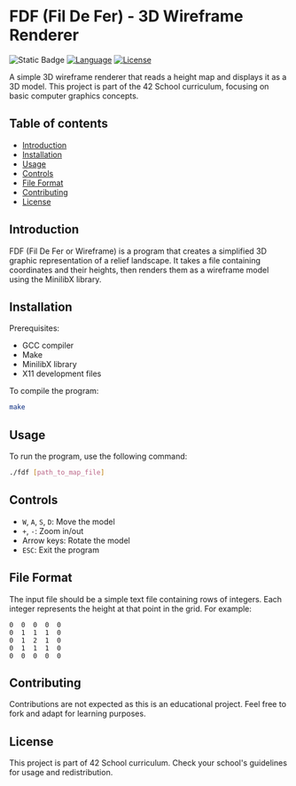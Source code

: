 # FDF (Fil De Fer) - 3D Wireframe Renderer

![Static Badge](https://img.shields.io/badge/PASS-110%2F125-0?style=flat-square&logo=42&logoColor=%23FFFFFFF&logoSize=auto&labelColor=000000&color=green) [ ![Language](https://img.shields.io/badge/Language-C-blue.svg?style=flat-square)](https://en.wikipedia.org/wiki/C_(programming_language)) [![License](https://img.shields.io/badge/License-42-blue.svg?style=flat-square)](https://www.42.fr/)

A simple 3D wireframe renderer that reads a height map and displays it as a 3D model. This project is part of the 42 School curriculum, focusing on basic computer graphics concepts.

## Table of contents

* [Introduction](#introduction)
* [Installation](#installation)
* [Usage](#usage)
* [Controls](#controls)
* [File Format](#file-format)
* [Contributing](#contributing)
* [License](#license)

## Introduction

FDF (Fil De Fer or Wireframe) is a program that creates a simplified 3D graphic representation of a relief landscape. It takes a file containing coordinates and their heights, then renders them as a wireframe model using the MinilibX library.

## Installation

Prerequisites:

- GCC compiler
- Make
- MinilibX library
- X11 development files

To compile the program:

```sh
make
```

## Usage

To run the program, use the following command:

```sh
./fdf [path_to_map_file]
```

## Controls

- `W`, `A`, `S`, `D`: Move the model
- `+`, `-`: Zoom in/out
- Arrow keys: Rotate the model
- `ESC`: Exit the program

## File Format

The input file should be a simple text file containing rows of integers. Each integer represents the height at that point in the grid. For example:

```
0  0  0  0  0
0  1  1  1  0
0  1  2  1  0
0  1  1  1  0
0  0  0  0  0
```

## Contributing

Contributions are not expected as this is an educational project. Feel free to fork and adapt for learning purposes.

## License

This project is part of 42 School curriculum. Check your school's guidelines for usage and redistribution.
